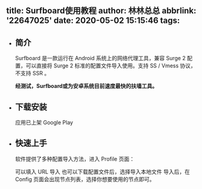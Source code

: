 title: Surfboard使用教程
author: 林林总总
abbrlink: '22647025'
date: 2020-05-02 15:15:46
tags:
---
- ## 简介
       
    Surfboard 是一款运行在 Android 系统上的网络代理工具，兼容 Surge 2 配置，可以直接将 Surge 2 标准的配置文件导入使用。支持 SS / Vmess 协议，不支持 SSR 。

    **经测试，Surfboard或为安卓系统目前速度最快的扶墙工具。**


- ## 下载安装
    应用已上架 Google Play 

- ## 快速上手
    软件提供了多种配置导入方法，进入 Profile 页面：

    可以填入 URL 导入
    也可以下载配置文件后，选择导入本地文件
    导入后，在 Config 页面会出现节点列表，选择你想要使用的节点即可。



